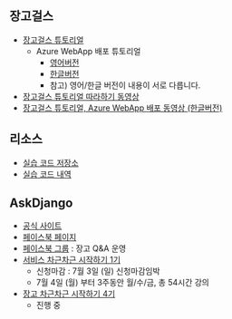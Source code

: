 
## 장고걸스

 * [장고걸스 튜토리얼](https://www.gitbook.com/b…/djangogirlsseoul/tutorial/details)
    * Azure WebApp 배포 튜토리얼
        * [영어버전](https://goo.gl/4IblOZ)
        * [한글버전](https://goo.gl/2Fx1xY)
        * 참고) 영어/한글 버전이 내용이 서로 다릅니다.
 * [장고걸스 튜토리얼 따라하기 동영상](https://www.facebook.com/askdjango/videos/627554657407592/)
 * [장고걸스 튜토리얼, Azure WebApp 배포 동영상 (한글버전)](https://www.facebook.com/askdjango/videos/634463410050050/)


## 리소스
 * [실습 코드 저장소](https://github.com/askdjango/djangogirls-2016-demo)
 * [실습 코드 내역](https://github.com/ask…/djangogirls-2016-demo/commits/master)


## AskDjango

 * [공식 사이트](http://festi.kr)
 * [페이스북 페이지](http://facebook.com/askdjango)
 * [페이스북 그룹](http://facebook.com/groups/askdjango) : 장고 Q&A 운영
 * [서비스 차근차근 시작하기 1기](http://festi.kr/class/service/)
    * 신청마감 : 7월 3일 (일) 신청마감임박
    * 7월 4일 (월) 부터 3주동안 월/수/금, 총 54시간 강의
 * [장고 차근차근 시작하기 4기](http://festi.kr/class/django)
    * 진행 중

